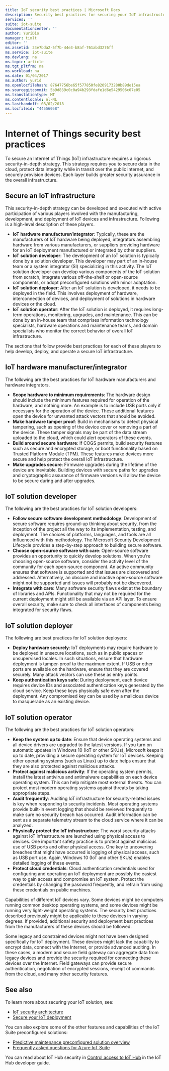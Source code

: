 ```yaml
---
title: IoT security best practices | Microsoft Docs
description: Security best practices for securing your IoT infrastructure
services: ''
suite: iot-suite
documentationcenter: ''
author: YuriDio
manager: timlt
editor: ''
ms.assetid: 24e7bda2-5f7b-44e3-b8af-761abd3276ff
ms.service: iot-suite
ms.devlang: na
ms.topic: article
ms.tgt_pltfrm: na
ms.workload: na
ms.date: 01/04/2017
ms.author: yurid
ms.openlocfilehash: 87647756be65f577850fe8209173280b89de15ea
ms.sourcegitcommit: 5b9d839c0c0a94b293fdafe1d6e5429506c07e05
ms.translationtype: MT
ms.contentlocale: nl-NL
ms.lasthandoff: 08/02/2018
ms.locfileid: "44556058"
---
```

# <a name="internet-of-things-security-best-practices"></a>Internet of Things security best practices
To secure an Internet of Things (IoT) infrastructure requires a rigorous security-in-depth strategy. This strategy requires you to secure data in the cloud, protect data integrity while in transit over the public internet, and securely provision devices. Each layer builds greater security assurance in the overall infrastructure.

## <a name="secure-an-iot-infrastructure"></a>Secure an IoT infrastructure
This security-in-depth strategy can be developed and executed with active participation of various players involved with the manufacturing, development, and deployment of IoT devices and infrastructure. Following is a high-level description of these players.  

* **IoT hardware manufacturer/integrator**: Typically, these are the manufacturers of IoT hardware being deployed, integrators assembling hardware from various manufacturers, or suppliers providing hardware for an IoT deployment manufactured or integrated by other suppliers.
* **IoT solution developer**: The development of an IoT solution is typically done by a solution developer. This developer may part of an in-house team or a system integrator (SI) specializing in this activity. The IoT solution developer can develop various components of the IoT solution from scratch, integrate various off-the-shelf or open-source components, or adopt preconfigured solutions with minor adaptation.
* **IoT solution deployer**: After an IoT solution is developed, it needs to be deployed in the field. This involves deployment of hardware, interconnection of devices, and deployment of solutions in hardware devices or the cloud.
* **IoT solution operator**: After the IoT solution is deployed, it requires long-term operations, monitoring, upgrades, and maintenance. This can be done by an in-house team that comprises information technology specialists, hardware operations and maintenance teams, and domain specialists who monitor the correct behavior of overall IoT infrastructure.

The sections that follow provide best practices for each of these players to help develop, deploy, and operate a secure IoT infrastructure.

## <a name="iot-hardware-manufacturerintegrator"></a>IoT hardware manufacturer/integrator
The following are the best practices for IoT hardware manufacturers and hardware integrators.

* **Scope hardware to minimum requirements**: The hardware design should include the minimum features required for operation of the hardware, and nothing more. An example is to include USB ports only if necessary for the operation of the device. These additional features open the device for unwanted attack vectors that should be avoided.
* **Make hardware tamper proof**: Build in mechanisms to detect physical tampering, such as opening of the device cover or removing a part of the device. These tamper signals may be part of the data stream uploaded to the cloud, which could alert operators of these events.
* **Build around secure hardware**: If COGS permits, build security features such as secure and encrypted storage, or boot functionality based on Trusted Platform Module (TPM). These features make devices more secure and help protect the overall IoT infrastructure.
* **Make upgrades secure**: Firmware upgrades during the lifetime of the device are inevitable. Building devices with secure paths for upgrades and cryptographic assurance of firmware versions will allow the device to be secure during and after upgrades.

## <a name="iot-solution-developer"></a>IoT solution developer
The following are the best practices for IoT solution developers:

* **Follow secure software development methodology**: Development of secure software requires ground-up thinking about security, from the inception of the project all the way to its implementation, testing, and deployment. The choices of platforms, languages, and tools are all influenced with this methodology. The Microsoft Security Development Lifecycle provides a step-by-step approach to building secure software.
* **Choose open-source software with care**: Open-source software provides an opportunity to quickly develop solutions. When you're choosing open-source software, consider the activity level of the community for each open-source component. An active community ensures that software is supported and that issues are discovered and addressed. Alternatively, an obscure and inactive open-source software might not be supported and issues will probably not be discovered.
* **Integrate with care**: Many software security flaws exist at the boundary of libraries and APIs. Functionality that may not be required for the current deployment might still be available via an API layer. To ensure overall security, make sure to check all interfaces of components being integrated for security flaws.      

## <a name="iot-solution-deployer"></a>IoT solution deployer
The following are best practices for IoT solution deployers:

* **Deploy hardware securely**: IoT deployments may require hardware to be deployed in unsecure locations, such as in public spaces or unsupervised locales. In such situations, ensure that hardware deployment is tamper-proof to the maximum extent. If USB or other ports are available on the hardware, ensure that they are covered securely. Many attack vectors can use these as entry points.
* **Keep authentication keys safe**: During deployment, each device requires device IDs and associated authentication keys generated by the cloud service. Keep these keys physically safe even after the deployment. Any compromised key can be used by a malicious device to masquerade as an existing device.

## <a name="iot-solution-operator"></a>IoT solution operator
The following are the best practices for IoT solution operators:

* **Keep the system up to date**: Ensure that device operating systems and all device drivers are upgraded to the latest versions. If you turn on automatic updates in Windows 10 (IoT or other SKUs), Microsoft keeps it up to date, providing a secure operating system for IoT devices. Keeping other operating systems (such as Linux) up to date helps ensure that they are also protected against malicious attacks.
* **Protect against malicious activity**: If the operating system permits, install the latest antivirus and antimalware capabilities on each device operating system. This can help mitigate most external threats. You can protect most modern operating systems against threats by taking appropriate steps.
* **Audit frequently**: Auditing IoT infrastructure for security-related issues is key when responding to security incidents. Most operating systems provide built-in event logging that should be reviewed frequently to make sure no security breach has occurred. Audit information can be sent as a separate telemetry stream to the cloud service where it can be analyzed.
* **Physically protect the IoT infrastructure**: The worst security attacks against IoT infrastructure are launched using physical access to devices. One important safety practice is to protect against malicious use of USB ports and other physical access. One key to uncovering breaches that might have occurred is logging of physical access, such as USB port use. Again, Windows 10 (IoT and other SKUs) enables detailed logging of these events.
* **Protect cloud credentials**: Cloud authentication credentials used for configuring and operating an IoT deployment are possibly the easiest way to gain access and compromise an IoT system. Protect the credentials by changing the password frequently, and refrain from using these credentials on public machines.

Capabilities of different IoT devices vary. Some devices might be computers running common desktop operating systems, and some devices might be running very light-weight operating systems. The security best practices described previously might be applicable to these devices in varying degrees. If provided, additional security and deployment best practices from the manufacturers of these devices should be followed.

Some legacy and constrained devices might not have been designed specifically for IoT deployment. These devices might lack the capability to encrypt data, connect with the Internet, or provide advanced auditing. In these cases, a modern and secure field gateway can aggregate data from legacy devices and provide the security required for connecting these devices over the Internet. Field gateways can provide secure authentication, negotiation of encrypted sessions, receipt of commands from the cloud, and many other security features.

## <a name="see-also"></a>See also
To learn more about securing your IoT solution, see:

* [IoT security architecture][lnk-security-architecture]
* [Secure your IoT deployment][lnk-security-deployment]

You can also explore some of the other features and capabilities of the IoT Suite preconfigured solutions:

* [Predictive maintenance preconfigured solution overview][lnk-predictive-overview]
* [Frequently asked questions for Azure IoT Suite][lnk-faq]

You can read about IoT Hub security in [Control access to IoT Hub][lnk-devguide-security] in the IoT Hub developer guide.

[lnk-predictive-overview]: iot-suite-predictive-overview.md
[lnk-faq]: iot-suite-faq.md

[lnk-security-architecture]: iot-security-architecture.md
[lnk-security-deployment]: iot-suite-security-deployment.md
[lnk-devguide-security]: ../iot-hub/iot-hub-devguide-security.md
